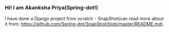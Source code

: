 ### Hi! I am Akanksha Priya(Spring-dot!)
I have done a Django project from scratch - SnapShot(can read more about it from: https://github.com/Spring-dot/SnapShot/blob/master/README.md).
<!--
**Spring-dot/Spring-dot** is a ✨ _special_ ✨ repository because its `README.md` (this file) appears on your GitHub profile.

Here are some ideas to get you started:

- 🔭 I’m currently working on ...
- 🌱 I’m currently learning ...
- 👯 I’m looking to collaborate on ...
- 🤔 I’m looking for help with ...
- 💬 Ask me about ...
- 📫 How to reach me: ...
- 😄 Pronouns: ...
- ⚡ Fun fact: ...
-->

